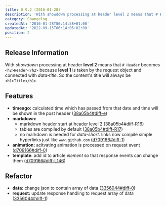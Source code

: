 ```yaml
---
title: 0.9.2 (2016-01-28)
description: 'With showdown processing at header level 2 means that # Header becomes h2-Header because level 1 is taken by the request...'
category: Changelog
createdAt: '2016-01-28T06:14:58+01:00'
updatedAt: '2022-09-15T06:14:05+02:00'
position: 2
---
```


## Release Information
With _showdown_ processing at header **level 2** means that `# Header` becomes `<h2>Header</h2>` because **level 1** is taken by the request object and connected with _data-title_. So the content's title will always be `<h1>Title</h1>`.

## Features
* **timeago:** calculated time which has passed from that date and time will be shown in the post header ([38a05b4#diff-e])
* **markdown:**
  - markdown header start at header level 2 ([38a05b4#diff-R16])
  - tables are compiled by default ([38a05b4#diff-R17])
  - no markdown is needed for _data-short_. links now compile simple hyperlinks just like `www.github.com` ([d709166#diff-1])
* **animation:** acitvating animation is processed on request event ([d709166#diff-0])
* **template:** add id to article _element_ so that response events can change them ([d709166#diff-L146])

## Refactor
* **data:** change json to contain array of data ([3356044#diff-0])
* **request:** update response handling to request array of data ([3356044#diff-1])

[3356044#diff-0]: https://github.com/MrIsaacs/manic/commit/3356044cfac545a7c80a5de9e0caa8179b37705e#diff-0
[3356044#diff-1]: https://github.com/MrIsaacs/manic/commit/3356044cfac545a7c80a5de9e0caa8179b37705e#diff-1
[b2cdb58]: https://github.com/MrIsaacs/manic/commit/b2cdb58e47fa7510543d477a70dca16848e1d182
[38a05b4]: https://github.com/MrIsaacs/manic/commit/38a05b4c0a8d60f9235ee3f66a0dd657e73c3568
[38a05b4#diff-e]: https://github.com/MrIsaacs/manic/commit/38a05b4c0a8d60f9235ee3f66a0dd657e73c3568#diff-eacf331f0ffc35d4b482f1d15a887d3bR40
[38a05b4#diff-R17]: https://github.com/MrIsaacs/manic/commit/38a05b4c0a8d60f9235ee3f66a0dd657e73c3568#diff-07ce1901396d8744a04f2a16ad702e97R17
[38a05b4#diff-R16]: https://github.com/MrIsaacs/manic/commit/38a05b4c0a8d60f9235ee3f66a0dd657e73c3568#diff-07ce1901396d8744a04f2a16ad702e97R16
[d709166#diff-0]: https://github.com/MrIsaacs/manic/commit/d70916614c7ecf373e2ba0959da807b035a9e48b#diff-0
[d709166#diff-L146]: https://github.com/MrIsaacs/manic/commit/d70916614c7ecf373e2ba0959da807b035a9e48b#diff-eacf331f0ffc35d4b482f1d15a887d3bL146
[d709166#diff-1]: https://github.com/MrIsaacs/manic/commit/d70916614c7ecf373e2ba0959da807b035a9e48b#diff-1
